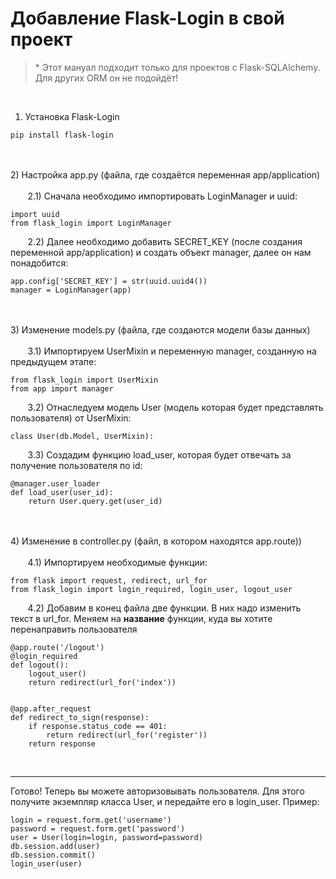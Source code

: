 # Добавление Flask-Login в свой проект
> \* Этот мануал подходит только для проектов с Flask-SQLAlchemy. Для других ORM он не подойдёт!
<br>

1) Установка Flask-Login
```
pip install flask-login
```

<br><br>2) Настройка app.py (файла, где создаётся переменная app/application)<br>
<br>&nbsp;&nbsp;&nbsp;&nbsp;&nbsp;&nbsp;&nbsp;2.1) Сначала необходимо импортировать LoginManager и uuid:
```
import uuid
from flask_login import LoginManager
```
&nbsp;&nbsp;&nbsp;&nbsp;&nbsp;&nbsp;&nbsp;2.2) Далее необходимо добавить SECRET_KEY (после создания переменной app/application) и создать объект manager, далее он нам понадобится: 
```
app.config['SECRET_KEY'] = str(uuid.uuid4())
manager = LoginManager(app)
```

<br><br>3) Изменение models.py (файла, где создаются модели базы данных)<br>
<br>&nbsp;&nbsp;&nbsp;&nbsp;&nbsp;&nbsp;&nbsp;3.1) Импортируем UserMixin и переменную manager, созданную на предыдущем этапе:
```
from flask_login import UserMixin
from app import manager
```
&nbsp;&nbsp;&nbsp;&nbsp;&nbsp;&nbsp;&nbsp;3.2) Отнаследуем модель User (модель которая будет представлять пользователя) от UserMixin:
```
class User(db.Model, UserMixin):
```
&nbsp;&nbsp;&nbsp;&nbsp;&nbsp;&nbsp;&nbsp;3.3) Создадим функцию load_user, которая будет отвечать за получение пользователя по id:
```
@manager.user_loader
def load_user(user_id):
    return User.query.get(user_id)
```
<br><br>4) Изменение в controller.py (файл, в котором находятся app.route))<br>
<br>&nbsp;&nbsp;&nbsp;&nbsp;&nbsp;&nbsp;&nbsp;4.1) Импортируем необходимые функции:
```
from flask import request, redirect, url_for
from flask_login import login_required, login_user, logout_user
```
&nbsp;&nbsp;&nbsp;&nbsp;&nbsp;&nbsp;&nbsp;4.2) Добавим в конец файла две функции. В них надо изменить текст в url_for. Меняем на **название** функции, куда вы хотите перенаправить пользователя
```
@app.route('/logout')
@login_required
def logout():
    logout_user()
    return redirect(url_for('index'))


@app.after_request
def redirect_to_sign(response):
    if response.status_code == 401:
        return redirect(url_for('register'))
    return response
```
  <br>
   <hr>

Готово! Теперь вы можете авторизовывать пользователя. Для этого получите экземпляр класса User, и передайте его в login_user. Пример:
```
login = request.form.get('username')
password = request.form.get('password')
user = User(login=login, password=password)
db.session.add(user)
db.session.commit()
login_user(user)
```

